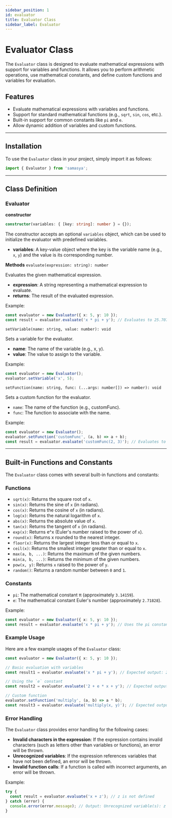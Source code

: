 ```yaml
---
sidebar_position: 1
id: evaluator
title: Evaluator Class
sidebar_label: Evaluator
---
```


# Evaluator Class

The `Evaluator` class is designed to evaluate mathematical expressions with support for variables and functions. It allows you to perform arithmetic operations, use mathematical constants, and define custom functions and variables for evaluation.

## Features

- Evaluate mathematical expressions with variables and functions.
- Support for standard mathematical functions (e.g., `sqrt`, `sin`, `cos`, etc.).
- Built-in support for common constants like `pi` and `e`.
- Allow dynamic addition of variables and custom functions.

--- 

## Installation

To use the `Evaluator` class in your project, simply import it as follows:

```typescript
import { Evaluator } from 'samasya';
```

---

## Class Definition

### Evaluator

**constructor**

```typescript
constructor(variables: { [key: string]: number } = {});
```
The constructor accepts an optional `variables` object, which can be used to initialize the evaluator with predefined variables.

- **variables**: A key-value object where the key is the variable name (e.g., `x`, `y`) and the value is its corresponding number.

**Methods**
`evaluate(expression: string): number`

Evaluates the given mathematical expression.

- **expression**: A string representing a mathematical expression to evaluate.
- **returns**: The result of the evaluated expression.

Example: 

```typescript
const evaluator = new Evaluator({ x: 5, y: 10 });
const result = evaluator.evaluate('x * pi + y'); // Evaluates to 25.70796
```

`setVariable(name: string, value: number): void`

Sets a variable for the evaluator.

- **name**: The name of the variable (e.g., x, y).
- **value**: The value to assign to the variable.

Example:
```typescript
const evaluator = new Evaluator();
evaluator.setVariable('x', 5);
```

`setFunction(name: string, func: (...args: number[]) => number): void`

Sets a custom function for the evaluator.

- `name`: The name of the function (e.g., customFunc).
- `func`: The function to associate with the name.

Example: 

```typescript
const evaluator = new Evaluator();
evaluator.setFunction('customFunc', (a, b) => a + b);
const result = evaluator.evaluate('customFunc(2, 3)'); // Evaluates to 5
```

---

## Built-in Functions and Constants

The `Evaluator` class comes with several built-in functions and constants:

### Functions

- `sqrt(x)`: Returns the square root of `x`.
- `sin(x)`: Returns the sine of `x` (in radians).
- `cos(x)`: Returns the cosine of `x` (in radians).
- `log(x)`: Returns the natural logarithm of `x`.
- `abs(x)`: Returns the absolute value of `x`.
- `tan(x)`: Returns the tangent of `x` (in radians).
- `exp(x)`: Returns e^x (Euler's number raised to the power of `x`).
- `round(x)`: Returns x rounded to the nearest integer.
- `floor(x)`: Returns the largest integer less than or equal to `x`.
- `ceil(x)`: Returns the smallest integer greater than or equal to `x`.
- `max(a, b, ...)`: Returns the maximum of the given numbers.
- `min(a, b, ...)`: Returns the minimum of the given numbers.
- `pow(x, y)`: Returns `x` raised to the power of `y`.
- `random()`: Returns a random number between `0` and `1`.

### Constants 

- `pi`: The mathematical constant π (approximately `3.14159`).
- `e`: The mathematical constant Euler's number (approximately `2.71828`).

Example: 

```typescript
const evaluator = new Evaluator({ x: 5, y: 10 });
const result = evaluator.evaluate('x * pi + y'); // Uses the pi constant
```

### Example Usage

Here are a few example usages of the `Evaluator` class:

```typescript
const evaluator = new Evaluator({ x: 5, y: 10 });

// Basic evaluation with variables
const result1 = evaluator.evaluate('x * pi + y'); // Expected output: 25.70796

// Using the `e` constant
const result2 = evaluator.evaluate('2 + e * x + y'); // Expected output: 25.5914

// Custom function
evaluator.setFunction('multiply', (a, b) => a * b);
const result3 = evaluator.evaluate('multiply(x, y)'); // Expected output: 50
```

### Error Handling

The `Evaluator` class provides error handling for the following cases:

- **Invalid characters in the expression**: If the expression contains invalid characters (such as letters other than variables or functions), an error will be thrown.
- **Unrecognized variables**: If the expression references variables that have not been defined, an error will be thrown.
- **Invalid function calls**: If a function is called with incorrect arguments, an error will be thrown.

Example: 

```typescript
try {
  const result = evaluator.evaluate('x + z'); // z is not defined
} catch (error) {
  console.error(error.message); // Output: Unrecognized variable(s): z
}
```

